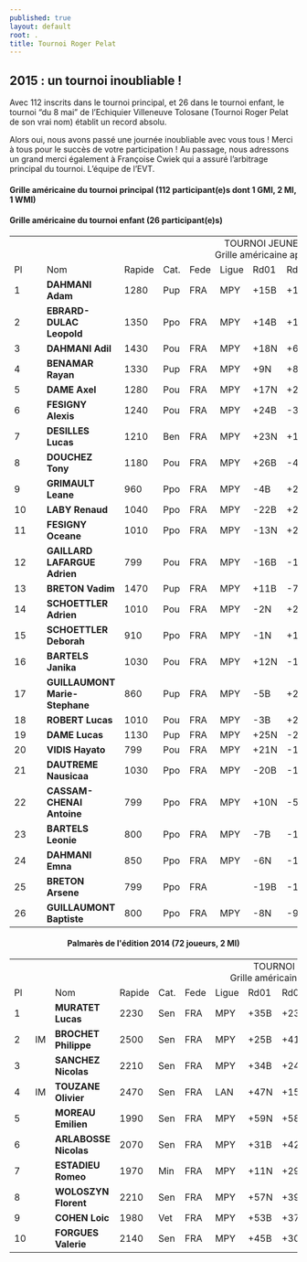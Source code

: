 ```yaml
---
published: true
layout: default
root: .
title: Tournoi Roger Pelat
---
```


## 2015 : un tournoi inoubliable ! ##

Avec 112 inscrits dans le tournoi principal, et 26 dans le tournoi enfant, le tournoi “du 8 mai” de l’Echiquier Villeneuve Tolosane (Tournoi Roger Pelat de son vrai nom) établit un record absolu.

Alors oui, nous avons passé une journée inoubliable avec vous tous ! Merci à tous pour le succès de votre participation !
Au passage, nous adressons un grand merci également à Françoise Cwiek qui a assuré l’arbitrage principal du tournoi.
L’équipe de l’EVT.

#### Grille américaine du tournoi principal (112 participant(e)s dont 1 GMI, 2 MI, 1 WMI) ####


#### Grille américaine du tournoi enfant (26 participant(e)s) ####

<div align="center">
<table border="0" cellpadding="1" cellspacing="0" bordercolor="#000000">
 <colgroup>
  <col align="right">
  <col align="right">
  <col align="left">
  <col align="char" char=" ">
  <col align="center">
  <col align="center">
  <col align="center">
  <col align="center">
  <col align="center">
  <col align="center">
  <col align="center">
  <col align="center">
  <col align="char" char=",">
  <col align="char" char=",">
  <col align="char" char=",">
  <col align="char" char=",">
  <col align="right">
 </col></col></col></col></col></col></col></col></col></col></col></col></col></col></col></col></col></colgroup>
 <tr class="papi_titre"><td colspan="18" align="center">TOURNOI JEUNES EVT 2015<br />Grille américaine après la ronde 5</td></tr>
 <tr class="papi_small_t">
  <td>Pl</td>
  <td>&nbsp;</td>
  <td>Nom</td>
  <td>Rapide</td>
  <td>Cat.</td>
  <td>Fede</td>
  <td>Ligue</td>
  <td>Rd01</td>
  <td>Rd02</td>
  <td>Rd03</td>
  <td>Rd04</td>
  <td>Rd05</td>
  <td>Pts</td>
  <td>Tr.</td>
  <td>Bu.</td>
  <td>Perf.</td>
  <td>FFE</td>
 </tr>
 <tr class="papi_small_c">
  <td>1</td>
  <td>&nbsp;</td>
  <td><b>DAHMANI Adam</b></td>
  <td>1280</td>
  <td>Pup</td>
  <td>FRA</td>
  <td>MPY</td>
  <td class="papi_small_c">+15B</td>
  <td class="papi_small_c">+16N</td>
  <td class="papi_small_c">+3B</td>
  <td class="papi_small_c">+13N</td>
  <td class="papi_small_c">+2N</td>
  <td><b>5</b></td>
  <td>12,5</td>
  <td>14,5</td>
  <td>1875</td>
  <td>1911</td>
 </tr>
 <tr class="papi_small_f">
  <td>2</td>
  <td>&nbsp;</td>
  <td><b>EBRARD-DULAC Leopold</b></td>
  <td>1350</td>
  <td>Ppo</td>
  <td>FRA</td>
  <td>MPY</td>
  <td class="papi_small_f">+14B</td>
  <td class="papi_small_f">+19N</td>
  <td class="papi_small_f">+5B</td>
  <td class="papi_small_f">+4N</td>
  <td class="papi_small_f">-1B</td>
  <td><b>4</b></td>
  <td>15,5</td>
  <td>17,5</td>
  <td>1489</td>
  <td>1479</td>
 </tr>
 <tr class="papi_small_c">
  <td>3</td>
  <td>&nbsp;</td>
  <td><b>DAHMANI Adil</b></td>
  <td>1430</td>
  <td>Pou</td>
  <td>FRA</td>
  <td>MPY</td>
  <td class="papi_small_c">+18N</td>
  <td class="papi_small_c">+6B</td>
  <td class="papi_small_c">-1N</td>
  <td class="papi_small_c">+8B</td>
  <td class="papi_small_c">+7N</td>
  <td><b>4</b></td>
  <td>14</td>
  <td>16</td>
  <td>1435</td>
  <td>1416</td>
 </tr>
 <tr class="papi_small_f">
  <td>4</td>
  <td>&nbsp;</td>
  <td><b>BENAMAR Rayan</b></td>
  <td>1330</td>
  <td>Pup</td>
  <td>FRA</td>
  <td>MPY</td>
  <td class="papi_small_f">+9N</td>
  <td class="papi_small_f">+8B</td>
  <td class="papi_small_f">+7N</td>
  <td class="papi_small_f">-2B</td>
  <td class="papi_small_f">+6N</td>
  <td><b>4</b></td>
  <td>13</td>
  <td>16</td>
  <td>1429</td>
  <td>1434</td>
 </tr>
 <tr class="papi_small_c">
  <td>5</td>
  <td>&nbsp;</td>
  <td><b>DAME Axel</b></td>
  <td>1280</td>
  <td>Pou</td>
  <td>FRA</td>
  <td>MPY</td>
  <td class="papi_small_c">+17N</td>
  <td class="papi_small_c">+22B</td>
  <td class="papi_small_c">-2N</td>
  <td class="papi_small_c">+10B</td>
  <td class="papi_small_c">+9N</td>
  <td><b>4</b></td>
  <td>12</td>
  <td>13</td>
  <td>1286</td>
  <td>1308</td>
 </tr>
 <tr class="papi_small_f">
  <td>6</td>
  <td>&nbsp;</td>
  <td><b>FESIGNY Alexis</b></td>
  <td>1240</td>
  <td>Pou</td>
  <td>FRA</td>
  <td>MPY</td>
  <td class="papi_small_f">+24B</td>
  <td class="papi_small_f">-3N</td>
  <td class="papi_small_f">+15B</td>
  <td class="papi_small_f">+11N</td>
  <td class="papi_small_f">-4B</td>
  <td><b>3</b></td>
  <td>13</td>
  <td>14</td>
  <td>1196</td>
  <td>1254</td>
 </tr>
 <tr class="papi_small_c">
  <td>7</td>
  <td>&nbsp;</td>
  <td><b>DESILLES Lucas</b></td>
  <td>1210</td>
  <td>Ben</td>
  <td>FRA</td>
  <td>MPY</td>
  <td class="papi_small_c">+23N</td>
  <td class="papi_small_c">+13B</td>
  <td class="papi_small_c">-4B</td>
  <td class="papi_small_c">+18N</td>
  <td class="papi_small_c">-3B</td>
  <td><b>3</b></td>
  <td>12,5</td>
  <td>13,5</td>
  <td>1291</td>
  <td>1319</td>
 </tr>
 <tr class="papi_small_f">
  <td>8</td>
  <td>&nbsp;</td>
  <td><b>DOUCHEZ Tony</b></td>
  <td>1180</td>
  <td>Pou</td>
  <td>FRA</td>
  <td>MPY</td>
  <td class="papi_small_f">+26B</td>
  <td class="papi_small_f">-4N</td>
  <td class="papi_small_f">+20B</td>
  <td class="papi_small_f">-3N</td>
  <td class="papi_small_f">+14B</td>
  <td><b>3</b></td>
  <td>12,5</td>
  <td>12,5</td>
  <td>1230</td>
  <td>1263</td>
 </tr>
 <tr class="papi_small_c">
  <td>9</td>
  <td>&nbsp;</td>
  <td><b>GRIMAULT Leane</b></td>
  <td>960</td>
  <td>Ppo</td>
  <td>FRA</td>
  <td>MPY</td>
  <td class="papi_small_c">-4B</td>
  <td class="papi_small_c">+26N</td>
  <td class="papi_small_c">+16B</td>
  <td class="papi_small_c">+19N</td>
  <td class="papi_small_c">-5B</td>
  <td><b>3</b></td>
  <td>12</td>
  <td>12</td>
  <td>1181</td>
  <td>1299</td>
 </tr>
 <tr class="papi_small_f">
  <td>10</td>
  <td>&nbsp;</td>
  <td><b>LABY Renaud</b></td>
  <td>1040</td>
  <td>Ppo</td>
  <td>FRA</td>
  <td>MPY</td>
  <td class="papi_small_f">-22B</td>
  <td class="papi_small_f">+20N</td>
  <td class="papi_small_f">+17B</td>
  <td class="papi_small_f">-5N</td>
  <td class="papi_small_f">+18B</td>
  <td><b>3</b></td>
  <td>10</td>
  <td>11</td>
  <td>1078</td>
  <td>1132</td>
 </tr>
 <tr class="papi_small_c">
  <td>11</td>
  <td>&nbsp;</td>
  <td><b>FESIGNY Oceane</b></td>
  <td>1010</td>
  <td>Ppo</td>
  <td>FRA</td>
  <td>MPY</td>
  <td class="papi_small_c">-13N</td>
  <td class="papi_small_c">+23B</td>
  <td class="papi_small_c">+22N</td>
  <td class="papi_small_c">-6B</td>
  <td class="papi_small_c">+17N</td>
  <td><b>3</b></td>
  <td>8,5</td>
  <td>9,5</td>
  <td>1109</td>
  <td>1251</td>
 </tr>
 <tr class="papi_small_f">
  <td>12</td>
  <td>&nbsp;</td>
  <td><b>GAILLARD LAFARGUE Adrien</b></td>
  <td>799</td>
  <td>Pou</td>
  <td>FRA</td>
  <td>MPY</td>
  <td class="papi_small_f">-16B</td>
  <td class="papi_small_f">-15N</td>
  <td class="papi_small_f">+23N</td>
  <td class="papi_small_f">+25B</td>
  <td class="papi_small_f">+21N</td>
  <td><b>3</b></td>
  <td>7</td>
  <td>8</td>
  <td>1001</td>
  <td>1112</td>
 </tr>
 <tr class="papi_small_c">
  <td>13</td>
  <td>&nbsp;</td>
  <td><b>BRETON Vadim</b></td>
  <td>1470</td>
  <td>Pup</td>
  <td>FRA</td>
  <td>MPY</td>
  <td class="papi_small_c">+11B</td>
  <td class="papi_small_c">-7N</td>
  <td class="papi_small_c">=14B</td>
  <td class="papi_small_c">-1B</td>
  <td class="papi_small_c">+15N</td>
  <td><b>2,5</b></td>
  <td>13,5</td>
  <td>15,5</td>
  <td>1195</td>
  <td>1117</td>
 </tr>
 <tr class="papi_small_f">
  <td>14</td>
  <td>&nbsp;</td>
  <td><b>SCHOETTLER Adrien</b></td>
  <td>1010</td>
  <td>Pou</td>
  <td>FRA</td>
  <td>MPY</td>
  <td class="papi_small_f">-2N</td>
  <td class="papi_small_f">+25B</td>
  <td class="papi_small_f">=13N</td>
  <td class="papi_small_f">+22B</td>
  <td class="papi_small_f">-8N</td>
  <td><b>2,5</b></td>
  <td>10,5</td>
  <td>11,5</td>
  <td>1157</td>
  <td>1201</td>
 </tr>
 <tr class="papi_small_c">
  <td>15</td>
  <td>&nbsp;</td>
  <td><b>SCHOETTLER Deborah</b></td>
  <td>910</td>
  <td>Ppo</td>
  <td>FRA</td>
  <td>MPY</td>
  <td class="papi_small_c">-1N</td>
  <td class="papi_small_c">+12B</td>
  <td class="papi_small_c">-6N</td>
  <td class="papi_small_c">+20B</td>
  <td class="papi_small_c">-13B</td>
  <td><b>2</b></td>
  <td>13,5</td>
  <td>15,5</td>
  <td>1102</td>
  <td>1149</td>
 </tr>
 <tr class="papi_small_f">
  <td>16</td>
  <td>&nbsp;</td>
  <td><b>BARTELS Janika</b></td>
  <td>1030</td>
  <td>Pou</td>
  <td>FRA</td>
  <td>MPY</td>
  <td class="papi_small_f">+12N</td>
  <td class="papi_small_f">-1B</td>
  <td class="papi_small_f">-9N</td>
  <td class="papi_small_f">-17B</td>
  <td class="papi_small_f">+22N</td>
  <td><b>2</b></td>
  <td>13</td>
  <td>14</td>
  <td>1000</td>
  <td>1000</td>
 </tr>
 <tr class="papi_small_c">
  <td>17</td>
  <td>&nbsp;</td>
  <td><b>GUILLAUMONT Marie-Stephane</b></td>
  <td>860</td>
  <td>Pup</td>
  <td>FRA</td>
  <td>MPY</td>
  <td class="papi_small_c">-5B</td>
  <td class="papi_small_c">+21B</td>
  <td class="papi_small_c">-10N</td>
  <td class="papi_small_c">+16N</td>
  <td class="papi_small_c">-11B</td>
  <td><b>2</b></td>
  <td>12</td>
  <td>14</td>
  <td>1007</td>
  <td>1007</td>
 </tr>
 <tr class="papi_small_f">
  <td>18</td>
  <td>&nbsp;</td>
  <td><b>ROBERT Lucas</b></td>
  <td>1010</td>
  <td>Pou</td>
  <td>FRA</td>
  <td>MPY</td>
  <td class="papi_small_f">-3B</td>
  <td class="papi_small_f">+24N</td>
  <td class="papi_small_f">+19B</td>
  <td class="papi_small_f">-7B</td>
  <td class="papi_small_f">-10N</td>
  <td><b>2</b></td>
  <td>12</td>
  <td>13</td>
  <td>1039</td>
  <td>1096</td>
 </tr>
 <tr class="papi_small_c">
  <td>19</td>
  <td>&nbsp;</td>
  <td><b>DAME Lucas</b></td>
  <td>1130</td>
  <td>Pup</td>
  <td>FRA</td>
  <td>MPY</td>
  <td class="papi_small_c">+25N</td>
  <td class="papi_small_c">-2B</td>
  <td class="papi_small_c">-18N</td>
  <td class="papi_small_c">-9B</td>
  <td class="papi_small_c">+23N</td>
  <td><b>2</b></td>
  <td>10</td>
  <td>11</td>
  <td>1000</td>
  <td>1000</td>
 </tr>
 <tr class="papi_small_f">
  <td>20</td>
  <td>&nbsp;</td>
  <td><b>VIDIS Hayato</b></td>
  <td>799</td>
  <td>Pou</td>
  <td>FRA</td>
  <td>MPY</td>
  <td class="papi_small_f">+21N</td>
  <td class="papi_small_f">-10B</td>
  <td class="papi_small_f">-8N</td>
  <td class="papi_small_f">-15N</td>
  <td class="papi_small_f">+24B</td>
  <td><b>2</b></td>
  <td>10</td>
  <td>11</td>
  <td>1000</td>
  <td>1008</td>
 </tr>
 <tr class="papi_small_c">
  <td>21</td>
  <td>&nbsp;</td>
  <td><b>DAUTREME Nausicaa</b></td>
  <td>1030</td>
  <td>Ppo</td>
  <td>FRA</td>
  <td>MPY</td>
  <td class="papi_small_c">-20B</td>
  <td class="papi_small_c">-17N</td>
  <td class="papi_small_c">+26B</td>
  <td class="papi_small_c">+24N</td>
  <td class="papi_small_c">-12B</td>
  <td><b>2</b></td>
  <td>8</td>
  <td>8</td>
  <td>1000</td>
  <td>1000</td>
 </tr>
 <tr class="papi_small_f">
  <td>22</td>
  <td>&nbsp;</td>
  <td><b>CASSAM-CHENAI Antoine</b></td>
  <td>799</td>
  <td>Ppo</td>
  <td>FRA</td>
  <td>MPY</td>
  <td class="papi_small_f">+10N</td>
  <td class="papi_small_f">-5N</td>
  <td class="papi_small_f">-11B</td>
  <td class="papi_small_f">-14N</td>
  <td class="papi_small_f">-16B</td>
  <td><b>1</b></td>
  <td>12,5</td>
  <td>14,5</td>
  <td>1000</td>
  <td>1000</td>
 </tr>
 <tr class="papi_small_c">
  <td>23</td>
  <td>&nbsp;</td>
  <td><b>BARTELS Leonie</b></td>
  <td>800</td>
  <td>Ppo</td>
  <td>FRA</td>
  <td>MPY</td>
  <td class="papi_small_c">-7B</td>
  <td class="papi_small_c">-11N</td>
  <td class="papi_small_c">-12B</td>
  <td class="papi_small_c">+26N</td>
  <td class="papi_small_c">-19B</td>
  <td><b>1</b></td>
  <td>11</td>
  <td>11</td>
  <td>1000</td>
  <td>1000</td>
 </tr>
 <tr class="papi_small_f">
  <td>24</td>
  <td>&nbsp;</td>
  <td><b>DAHMANI Emna</b></td>
  <td>850</td>
  <td>Ppo</td>
  <td>FRA</td>
  <td>MPY</td>
  <td class="papi_small_f">-6N</td>
  <td class="papi_small_f">-18B</td>
  <td class="papi_small_f">+25N</td>
  <td class="papi_small_f">-21B</td>
  <td class="papi_small_f">-20N</td>
  <td><b>1</b></td>
  <td>9</td>
  <td>10</td>
  <td>1000</td>
  <td>1000</td>
 </tr>
 <tr class="papi_small_c">
  <td>25</td>
  <td>&nbsp;</td>
  <td><b>BRETON Arsene</b></td>
  <td>799</td>
  <td>Ppo</td>
  <td>FRA</td>
  <td>&nbsp;</td>
  <td class="papi_small_c">-19B</td>
  <td class="papi_small_c">-14N</td>
  <td class="papi_small_c">-24B</td>
  <td class="papi_small_c">-12N</td>
  <td class="papi_small_c">+26B</td>
  <td><b>1</b></td>
  <td>8,5</td>
  <td>8,5</td>
  <td>1000</td>
  <td>1000</td>
 </tr>
 <tr class="papi_small_f">
  <td>26</td>
  <td>&nbsp;</td>
  <td><b>GUILLAUMONT Baptiste</b></td>
  <td>800</td>
  <td>Ppo</td>
  <td>FRA</td>
  <td>MPY</td>
  <td class="papi_small_f">-8N</td>
  <td class="papi_small_f">-9B</td>
  <td class="papi_small_f">-21N</td>
  <td class="papi_small_f">-23B</td>
  <td class="papi_small_f">-25N</td>
  <td><b>0</b></td>
  <td>9</td>
  <td>10</td>
  <td>1000</td>
  <td>1000</td>
 </tr>
</table>


#### Palmarès de l'édition 2014 (72 joueurs, 2 MI) ####

<body topmargin='4' leftmargin='4'>
<div align='center'>
<table border='0' cellpadding='1' cellspacing='0' bordercolor='#000000'>
 <colgroup>
  <col align='right'>
  <col align='right'>
  <col align='left'>
  <col align='char' char=' '>
  <col align='center'>
  <col align='center'>
  <col align='center'>
  <Col align='center'>
  <Col align='center'>
  <Col align='center'>
  <Col align='center'>
  <Col align='center'>
  <Col align='center'>
  <Col align='center'>
  <col align='char' char=','>
  <col align='char' char=','>
  <col align='char' char=','>
  <col align='char' char=','>
 </colgroup>
 <tr class='papi_titre'><td colspan='19' align='center'>TOURNOI PELAT 2014<br>Grille américaine après la ronde 7</td></tr>
 <tr class='papi_small_t'>
  <td>Pl</td>
  <td>&nbsp;</td>
  <td>Nom</td>
  <td>Rapide</td>
  <td>Cat.</td>
  <td>Fede</td>
  <td>Ligue</td>
  <td>Rd01</td>
  <td>Rd02</td>
  <td>Rd03</td>
  <td>Rd04</td>
  <td>Rd05</td>
  <td>Rd06</td>
  <td>Rd07</td>
  <td>Pts</td>
  <td>Tr.</td>
  <td>Bu.</td>
  <td>Perf.</td>
 </tr>
 <tr class='papi_small_c'>
  <td>1</td>
  <td>&nbsp;</td>
  <td><b>MURATET Lucas</b></td>
  <td>2230</td>
  <td>Sen</td>
  <td>FRA</td>
  <td>MPY</td>
  <td class='papi_small_c'>+35B</td>
  <td class='papi_small_c'>+23N</td>
  <td class='papi_small_c'>+7B</td>
  <td class='papi_small_c'>+16N</td>
  <td class='papi_small_c'>=4B</td>
  <td class='papi_small_c'>+13N</td>
  <td class='papi_small_c'>+6B</td>
  <td><b>6,5</b></td>
  <td>28,5</td>
  <td>32</td>
  <td>2526</td>
 </tr>
 <tr class='papi_small_f'>
  <td>2</td>
  <td>IM</td>
  <td><b>BROCHET Philippe</b></td>
  <td>2500</td>
  <td>Sen</td>
  <td>FRA</td>
  <td>MPY</td>
  <td class='papi_small_f'>+25B</td>
  <td class='papi_small_f'>+41N</td>
  <td class='papi_small_f'>+5B</td>
  <td class='papi_small_f'>+8N</td>
  <td class='papi_small_f'>+6B</td>
  <td class='papi_small_f'>-4N</td>
  <td class='papi_small_f'>+14B</td>
  <td><b>6</b></td>
  <td>29,5</td>
  <td>32,5</td>
  <td>2510</td>
 </tr>
 <tr class='papi_small_c'>
  <td>3</td>
  <td>&nbsp;</td>
  <td><b>SANCHEZ Nicolas</b></td>
  <td>2210</td>
  <td>Sen</td>
  <td>FRA</td>
  <td>MPY</td>
  <td class='papi_small_c'>+34B</td>
  <td class='papi_small_c'>+24N</td>
  <td class='papi_small_c'>+17B</td>
  <td class='papi_small_c'>-6N</td>
  <td class='papi_small_c'>+22B</td>
  <td class='papi_small_c'>+21N</td>
  <td class='papi_small_c'>+4B</td>
  <td><b>6</b></td>
  <td>27</td>
  <td>30,5</td>
  <td>2307</td>
 </tr>
 <tr class='papi_small_f'>
  <td>4</td>
  <td>IM</td>
  <td><b>TOUZANE Olivier</b></td>
  <td>2470</td>
  <td>Sen</td>
  <td>FRA</td>
  <td>LAN</td>
  <td class='papi_small_f'>+47N</td>
  <td class='papi_small_f'>+15B</td>
  <td class='papi_small_f'>+9N</td>
  <td class='papi_small_f'>+10B</td>
  <td class='papi_small_f'>=1N</td>
  <td class='papi_small_f'>+2B</td>
  <td class='papi_small_f'>-3N</td>
  <td><b>5,5</b></td>
  <td>33</td>
  <td>36</td>
  <td>2429</td>
 </tr>
 <tr class='papi_small_c'>
  <td>5</td>
  <td>&nbsp;</td>
  <td><b>MOREAU Emilien</b></td>
  <td>1990</td>
  <td>Sen</td>
  <td>FRA</td>
  <td>MPY</td>
  <td class='papi_small_c'>+59N</td>
  <td class='papi_small_c'>+58B</td>
  <td class='papi_small_c'>-2N</td>
  <td class='papi_small_c'>+27B</td>
  <td class='papi_small_c'>+11N</td>
  <td class='papi_small_c'>=12B</td>
  <td class='papi_small_c'>+19N</td>
  <td><b>5,5</b></td>
  <td>27</td>
  <td>29</td>
  <td>2163</td>
 </tr>
 <tr class='papi_small_f'>
  <td>6</td>
  <td>&nbsp;</td>
  <td><b>ARLABOSSE Nicolas</b></td>
  <td>2070</td>
  <td>Sen</td>
  <td>FRA</td>
  <td>MPY</td>
  <td class='papi_small_f'>+31B</td>
  <td class='papi_small_f'>+42N</td>
  <td class='papi_small_f'>+21B</td>
  <td class='papi_small_f'>+3B</td>
  <td class='papi_small_f'>-2N</td>
  <td class='papi_small_f'>+15B</td>
  <td class='papi_small_f'>-1N</td>
  <td><b>5</b></td>
  <td>31</td>
  <td>34</td>
  <td>2182</td>
 </tr>
 <tr class='papi_small_c'>
  <td>7</td>
  <td>&nbsp;</td>
  <td><b>ESTADIEU Romeo</b></td>
  <td>1970</td>
  <td>Min</td>
  <td>FRA</td>
  <td>MPY</td>
  <td class='papi_small_c'>+11N</td>
  <td class='papi_small_c'>+29B</td>
  <td class='papi_small_c'>-1N</td>
  <td class='papi_small_c'>+28B</td>
  <td class='papi_small_c'>-13N</td>
  <td class='papi_small_c'>+27B</td>
  <td class='papi_small_c'>+21N</td>
  <td><b>5</b></td>
  <td>28</td>
  <td>32</td>
  <td>2086</td>
 </tr>
 <tr class='papi_small_f'>
  <td>8</td>
  <td>&nbsp;</td>
  <td><b>WOLOSZYN Florent</b></td>
  <td>2210</td>
  <td>Sen</td>
  <td>FRA</td>
  <td>MPY</td>
  <td class='papi_small_f'>+57N</td>
  <td class='papi_small_f'>+39B</td>
  <td class='papi_small_f'>+22N</td>
  <td class='papi_small_f'>-2B</td>
  <td class='papi_small_f'>-15N</td>
  <td class='papi_small_f'>+26B</td>
  <td class='papi_small_f'>+23N</td>
  <td><b>5</b></td>
  <td>26</td>
  <td>28,5</td>
  <td>2143</td>
 </tr>
 <tr class='papi_small_c'>
  <td>9</td>
  <td>&nbsp;</td>
  <td><b>COHEN Loic</b></td>
  <td>1980</td>
  <td>Vet</td>
  <td>FRA</td>
  <td>MPY</td>
  <td class='papi_small_c'>+53B</td>
  <td class='papi_small_c'>+37N</td>
  <td class='papi_small_c'>-4B</td>
  <td class='papi_small_c'>-21N</td>
  <td class='papi_small_c'>+20B</td>
  <td class='papi_small_c'>+30N</td>
  <td class='papi_small_c'>+29B</td>
  <td><b>5</b></td>
  <td>25,5</td>
  <td>28</td>
  <td>2081</td>
 </tr>
 <tr class='papi_small_f'>
  <td>10</td>
  <td>&nbsp;</td>
  <td><b>FORGUES Valerie</b></td>
  <td>2140</td>
  <td>Sen</td>
  <td>FRA</td>
  <td>MPY</td>
  <td class='papi_small_f'>+45B</td>
  <td class='papi_small_f'>+30N</td>
  <td class='papi_small_f'>+26B</td>
  <td class='papi_small_f'>-4N</td>
  <td class='papi_small_f'>-21B</td>
  <td class='papi_small_f'>+42N</td>
  <td class='papi_small_f'>+24B</td>
  <td><b>5</b></td>
  <td>24,5</td>
  <td>27,5</td>
  <td>2093</td>
 </tr>
</table>
</div>
</body>
